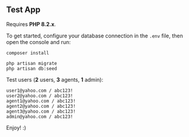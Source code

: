 ## Test App

Requires **PHP 8.2.x**.

To get started, configure your database connection in the `.env` file, then open the console and run:

```
composer install

php artisan migrate
php artisan db:seed
```

Test users (**2** users, **3** agents, **1** admin):

```
user1@yahoo.com / abc123!
user2@yahoo.com / abc123!
agent1@yahoo.com / abc123!
agent2@yahoo.com / abc123!
agent3@yahoo.com / abc123!
admin@yahoo.com / abc123!
```

Enjoy! :)
